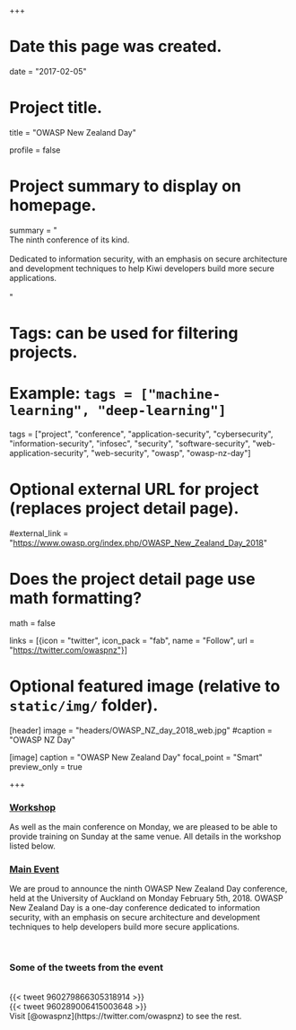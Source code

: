 +++
# Date this page was created.
date = "2017-02-05"

# Project title.
title = "OWASP New Zealand Day"

profile = false

# Project summary to display on homepage.
summary = "<br>The ninth conference of its kind.<br><br>Dedicated to information security, with an emphasis on secure architecture and development techniques to help Kiwi developers build more secure applications.<br><br>"

# Tags: can be used for filtering projects.
# Example: `tags = ["machine-learning", "deep-learning"]`
tags = ["project", "conference", "application-security", "cybersecurity", "information-security", "infosec", "security", "software-security", "web-application-security", "web-security", "owasp", "owasp-nz-day"]

# Optional external URL for project (replaces project detail page).
#external_link = "https://www.owasp.org/index.php/OWASP_New_Zealand_Day_2018"


# Does the project detail page use math formatting?
math = false

links = [{icon = "twitter", icon_pack = "fab", name = "Follow", url = "https://twitter.com/owaspnz"}]

# Optional featured image (relative to `static/img/` folder).
[header]
image = "headers/OWASP_NZ_day_2018_web.jpg"
#caption = "OWASP NZ Day"

[image]
caption = "OWASP New Zealand Day"
focal_point = "Smart"
preview_only = true

+++

### [Workshop](/talk/owaspnzday-2018-workshop-building-security-into-your-development-team/)

As well as the main conference on Monday, we are pleased to be able to provide training on Sunday at the same venue. All details in the workshop listed below.

### [Main Event](https://www.owasp.org/index.php/OWASP_New_Zealand_Day_2018)

We are proud to announce the ninth OWASP New Zealand Day conference, held at the University of Auckland on Monday February 5th, 2018. OWASP New Zealand Day is a one-day conference dedicated to information security, with an emphasis on secure architecture and development techniques to help developers build more secure applications.

<br>

### Some of the tweets from the event
<br>
{{< tweet 960279866305318914 >}}
<br>
{{< tweet 960289006415003648 >}}
<br>
Visit [@owaspnz](https://twitter.com/owaspnz) to see the rest.
<br><br>
